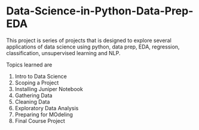 # Data-Science-in-Python-Data-Prep-EDA
This project is series of projects that is designed to explore several applications of data science using python, data prep, EDA, regression, classification, unsupervised learning and NLP.

Topics learned are 

1. Intro to Data Science
2. Scoping a Project
3. Installing Juniper Notebook
4. Gathering Data
5. Cleaning Data
6. Exploratory Data Analysis
7. Preparing for MOdeling
8. Final Course Project
